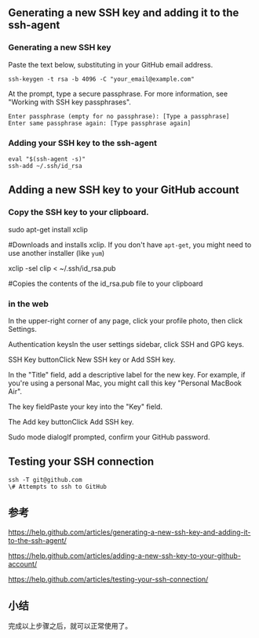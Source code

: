 

## Generating a new SSH key and adding it to the ssh-agent
### Generating a new SSH key
Paste the text below, substituting in your GitHub email address.
```
ssh-keygen -t rsa -b 4096 -C "your_email@example.com"
```

At the prompt, type a secure passphrase. For more information, see "Working with SSH key passphrases". 
```
Enter passphrase (empty for no passphrase): [Type a passphrase]
Enter same passphrase again: [Type passphrase again]
```

### Adding your SSH key to the ssh-agent
```
eval "$(ssh-agent -s)"
ssh-add ~/.ssh/id_rsa
```

## Adding a new SSH key to your GitHub account
### Copy the SSH key to your clipboard.
sudo apt-get install xclip

\#Downloads and installs xclip. If you don't have `apt-get`, you might need to use another installer (like `yum`)

xclip -sel clip < ~/.ssh/id_rsa.pub

\#Copies the contents of the id_rsa.pub file to your clipboard

### in the web
In the upper-right corner of any page, click your profile photo, then click Settings.

Authentication keysIn the user settings sidebar, click SSH and GPG keys.

SSH Key buttonClick New SSH key or Add SSH key.

In the "Title" field, add a descriptive label for the new key. For example, if you're using a personal Mac, you might call this key "Personal MacBook Air".

The key fieldPaste your key into the "Key" field.

The Add key buttonClick Add SSH key.

Sudo mode dialogIf prompted, confirm your GitHub password. 

## Testing your SSH connection
```
ssh -T git@github.com
\# Attempts to ssh to GitHub
```
## 参考
https://help.github.com/articles/generating-a-new-ssh-key-and-adding-it-to-the-ssh-agent/

https://help.github.com/articles/adding-a-new-ssh-key-to-your-github-account/

https://help.github.com/articles/testing-your-ssh-connection/

## 小结
完成以上步骤之后，就可以正常使用了。
